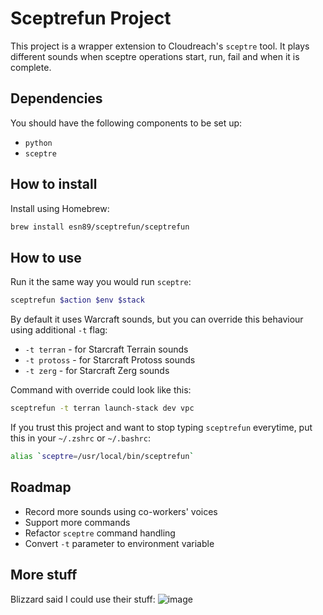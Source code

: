 # Sceptrefun Project

This project is a wrapper extension to Cloudreach's `sceptre` tool. It plays different sounds when sceptre operations start, run, fail and when it is complete.

## Dependencies

You should have the following components to be set up:

- `python`
- `sceptre`

## How to install

Install using Homebrew:

```bash
brew install esn89/sceptrefun/sceptrefun
```

## How to use

Run it the same way you would run `sceptre`:

```bash
sceptrefun $action $env $stack
```

By default it uses Warcraft sounds, but you can override this behaviour using additional `-t` flag:

- `-t terran` - for Starcraft Terrain sounds
- `-t protoss` - for Starcraft Protoss sounds
- `-t zerg` - for Starcraft Zerg sounds

Command with override could look like this:

```bash
sceptrefun -t terran launch-stack dev vpc
```

If you trust this project and want to stop typing `sceptrefun` everytime, put this in your `~/.zshrc` or `~/.bashrc`:

```bash
alias `sceptre=/usr/local/bin/sceptrefun`
```

## Roadmap

- Record more sounds using co-workers' voices
- Support more commands
- Refactor `sceptre` command handling
- Convert `-t` parameter to environment variable

## More stuff

Blizzard said I could use their stuff:
![image](https://i.imgur.com/SGXGkkn.png)
